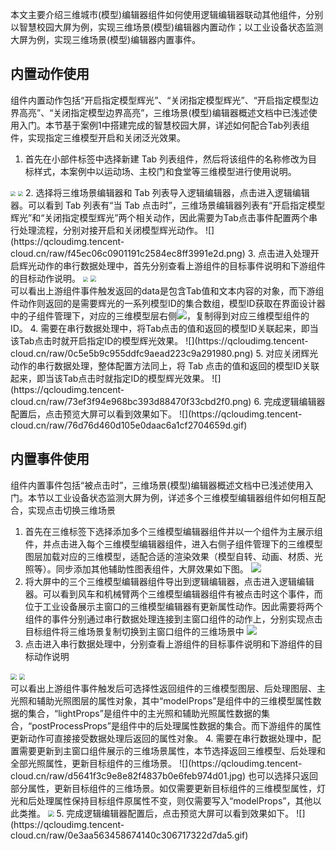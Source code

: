 本文主要介绍三维城市(模型)编辑器组件如何使用逻辑编辑器联动其他组件，分别以智慧校园大屏为例，实现三维场景(模型)编辑器内置动作；以工业设备状态监测大屏为例，实现三维场景(模型)编辑器内置事件。

## 内置动作使用
组件内置动作包括“开启指定模型辉光”、“关闭指定模型辉光”、“开启指定模型边界高亮”、“关闭指定模型边界高亮”，三维场景(模型)编辑器概述文档中已浅述使用入门。本节基于案例1中搭建完成的智慧校园大屏，详述如何配合Tab列表组件，实现指定三维模型开启和关闭泛光效果。

1. 首先在小部件标签中选择新建 Tab 列表组件，然后将该组件的名称修改为目标样式，本案例中以运动场、主校门和食堂等三维模型进行使用说明。
<img src="https://qcloudimg.tencent-cloud.cn/raw/e999b5ea0038cb75ebb1584e873cf296.png"  style="zoom:50%;">
<img src="https://qcloudimg.tencent-cloud.cn/raw/2433fddb40a0a3348e17c8bbf69759b6.png"  style="zoom:50%;">
2. 选择将三维场景编辑器和 Tab 列表导入逻辑编辑器，点击进入逻辑编辑器。可以看到 Tab 列表有“当 Tab 点击时”，三维场景编辑器列表有“开启指定模型辉光”和“关闭指定模型辉光”两个相关动作，因此需要为Tab点击事件配置两个串行处理流程，分别对接开启和关闭模型辉光动作。
![](https://qcloudimg.tencent-cloud.cn/raw/f45ec06c0901191c2584ec8ff3991e2d.png)
3. 点击进入处理开启辉光动作的串行数据处理中，首先分别查看上游组件的目标事件说明和下游组件的目标动作说明。
<img src="https://qcloudimg.tencent-cloud.cn/raw/cc10db63cdf53ecb72f0734d2b5bc7e3.png"  style="zoom:50%;">
<img src="https://qcloudimg.tencent-cloud.cn/raw/6579b626d57981bab60a43770f26c936.jpg"  style="zoom:60%;">
<br>可以看出上游组件事件触发返回的data是包含Tab值和文本内容的对象，而下游组件动作则返回的是需要辉光的一系列模型ID的集合数组，模型ID获取在界面设计器中的子组件管理下，对应的三维模型层右侧<img src="https://qcloudimg.tencent-cloud.cn/raw/f7b5597b228ef2e59f1b4cfe1876959f.png">，复制得到对应三维模型组件的ID。
4. 需要在串行数据处理中，将Tab点击的值和返回的模型ID关联起来，即当该Tab点击时就开启指定ID的模型辉光效果。
![](https://qcloudimg.tencent-cloud.cn/raw/0c5e5b9c955ddfc9aead223c9a291980.png)
5. 对应关闭辉光动作的串行数据处理，整体配置方法同上，将 Tab 点击的值和返回的模型ID关联起来，即当该Tab点击时就指定ID的模型辉光效果。
![](https://qcloudimg.tencent-cloud.cn/raw/73ef3f94e968bc393d88470f33cbd2f0.png)
6. 完成逻辑编辑器配置后，点击预览大屏可以看到效果如下。
![](https://qcloudimg.tencent-cloud.cn/raw/76d76d460d105e0daac6a1cf2704659d.gif)

## 内置事件使用
组件内置事件包括“被点击时”，三维场景(模型)编辑器概述文档中已浅述使用入门。本节以工业设备状态监测大屏为例，详述多个三维模型编辑器组件如何相互配合，实现点击切换三维场景

1. 首先在三维标签下选择添加多个三维模型编辑器组件并以一个组件为主展示组件，并点击进入每个三维模型编辑器组件，进入右侧子组件管理下的三维模型图层加载对应的三维模型，适配合适的渲染效果（模型自转、动画、材质、光照等）。同步添加其他辅助性图表组件，大屏效果如下图。
![](https://qcloudimg.tencent-cloud.cn/raw/27a63f930bf781ca575ab17c7a9ba2e4.gif)
2. 将大屏中的三个三维模型编辑器组件导出到逻辑编辑器，点击进入逻辑编辑器。可以看到风车和机械臂两个三维模型编辑器组件有被点击时这个事件，而位于工业设备展示主窗口的三维模型编辑器有更新属性动作。因此需要将两个组件的事件分别通过串行数据处理连接到主窗口组件的动作上，分别实现点击目标组件将三维场景复制切换到主窗口组件的三维场景中
![](https://qcloudimg.tencent-cloud.cn/raw/4a15c15133ecd22df0086da2763974ff.png)
3. 点击进入串行数据处理中，分别查看上游组件的目标事件说明和下游组件的目标动作说明<br>
<img src="https://qcloudimg.tencent-cloud.cn/raw/2b512f908938eadd12b9db07168de15c.jpg"  style="zoom:60%;">
<img src="https://qcloudimg.tencent-cloud.cn/raw/4bd0dad17b3603cec50c7df3e9e80187.png"  style="zoom:60%;">
<br>可以看出上游组件事件触发后可选择性返回组件的三维模型图层、后处理图层、主光照和辅助光照图层的属性对象，其中“modelProps”是组件中的三维模型属性数据的集合，“lightProps”是组件中的主光照和辅助光照属性数据的集合，“postProcessProps”是组件中的后处理属性数据的集合。而下游组件的属性更新动作可直接接受数据处理后返回的属性对象。
4. 需要在串行数据处理中，配置需要更新到主窗口组件展示的三维场景属性，本节选择返回三维模型、后处理和全部光照属性，更新目标组件的三维场景。
![](https://qcloudimg.tencent-cloud.cn/raw/d5641f3c9e8e82f4837b0e6feb974d01.jpg)
也可以选择只返回部分属性，更新目标组件的三维场景。如仅需要更新目标组件的三维模型属性，灯光和后处理属性保持目标组件原属性不变，则仅需要写入“modelProps”，其他以此类推。
<img src="https://qcloudimg.tencent-cloud.cn/raw/40c65289136517117d5dfc26f0e2bd52.jpg"  style="zoom:60%;">
5. 完成逻辑编辑器配置后，点击预览大屏可以看到效果如下。
![](https://qcloudimg.tencent-cloud.cn/raw/0e3aa563458674140c306717322d7da5.gif)
